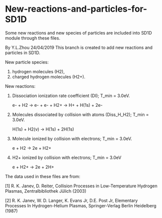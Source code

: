 # New-reactions-and-particles-for-SD1D
Some new reactions and new species of particles are included into SD1D module through these files.

By Y.L.Zhou
24/04/2019
This branch is created to add new reactions and particles in SD1D.

New particle species: 
1. hydrogen molecules (H2), 
2. charged hydrogen molecules (H2+).

New reactions: 
1. Dissociation ionization rate coefficient (DI); T_min = 3.0eV.

   e- + H2 -> e- + e- + H2+ -> H+ + H(1s) + 2e-
2. Molecules dissociated by collision with atoms (Diss_H_H2); T_min = 3.0eV.

   H(1s) + H2(v) -> H(1s) + 2H(1s)
3. Molecule ionized by collision with electrons; T_min = 3.0eV.

   e + H2 -> 2e + H2+
4. H2+ ionized by collision with electrons; T_min = 3.0eV

   e + H2+ -> 2e + 2H+

The data used in these files are from:

[1] R. K. Janev, D. Reiter, Collision Processes in Low-Temperature Hydrogen Plasmas, Zentralbibliothek Jülich (2003)

[2] R. K. Janev, W. D. Langer, K. Evans Jr, D.E. Post Jr, Elementary Processes In Hydrogen-Helium Plasmas, Springer-Verlag Berlin Heidelberg (1987)
